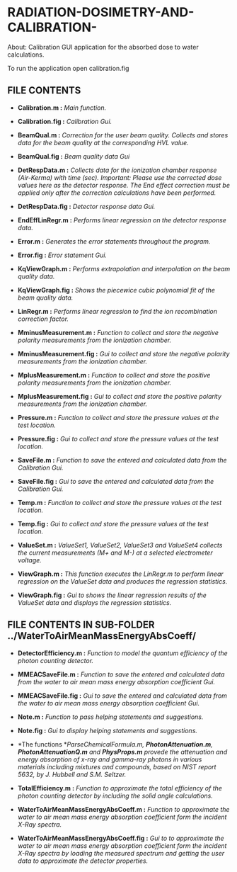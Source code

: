 # RADIATION-DOSIMETRY-AND-CALIBRATION-
About: Calibration GUI application for the absorbed dose to water calculations.

To run the application open calibration.fig

## FILE CONTENTS

* **Calibration.m :** *Main function.*

* **Calibration.fig :** *Calibration Gui.*

* **BeamQual.m :** *Correction for the user beam quality. Collects and stores data for the beam quality at the corresponding HVL value.*

* **BeamQual.fig :** *Beam quality data Gui*

* **DetRespData.m :** *Collects data for the ionization chamber response (Air-Kerma) with time (sec). Important: Please use the corrected dose values here as the detector response. The End effect correction must be applied only after the correction calculations have been performed.*
                  
* **DetRespData.fig :** *Detector response data Gui.*         

* **EndEffLinRegr.m :** *Performs linear regression on the detector response data.*         

* **Error.m :** *Generates the error statements throughout the program.*    

* **Error.fig :** *Error statement Gui.*   

* **KqViewGraph.m :** *Performs extrapolation and interpolation on the beam quality data.*   

* **KqViewGraph.fig :** *Shows the piecewice cubic polynomial fit of the beam quality data.*   

* **LinRegr.m :** *Performs linear regression to find the ion recombination correction factor.*   

* **MminusMeasurement.m :** *Function to collect and store the negative polarity measurements from the ionization chamber.*   

* **MminusMeasurement.fig :** *Gui to collect and store the negative polarity measurements from the ionization chamber.*   

* **MplusMeasurement.m :** *Function to collect and store the positive polarity measurements from the ionization chamber.*   

* **MplusMeasurement.fig :** *Gui to collect and store the positive polarity measurements from the ionization chamber.*   

* **Pressure.m :** *Function to collect and store the pressure values at the test location.*   

* **Pressure.fig :** *Gui to collect and store the pressure values at the test location.*   

* **SaveFile.m :** *Function to save the entered and calculated data from the Calibration Gui.*   

* **SaveFile.fig :** *Gui to save the entered and calculated data from the Calibration Gui.*   

* **Temp.m :** *Function to collect and store the pressure values at the test location.*   

* **Temp.fig :** *Gui to collect and store the pressure values at the test location.*   

* **ValueSet.m :** *ValueSet1, ValueSet2, ValueSet3 and ValueSet4 collects the current measurements (M+ and M-) at a selected electrometer voltage.*   

* **ViewGraph.m :** *This function executes the LinRegr.m to perform linear regression on the ValueSet data and produces the regression statistics.*   

* **ViewGraph.fig :** *Gui to shows the linear regression results of the ValueSet data and displays the regression statistics.*   


## FILE CONTENTS IN SUB-FOLDER ../WaterToAirMeanMassEnergyAbsCoeff/

* **DetectorEfficiency.m :** *Function to model the quantum efficiency of the photon counting detector.*   

* **MMEACSaveFile.m :** *Function to save the entered and calculated data from the water to air mean mass energy absorption coefficient Gui.*   

* **MMEACSaveFile.fig :** *Gui to save the entered and calculated data from the water to air mean mass energy absorption coefficient Gui.*   

* **Note.m :** *Function to pass helping statements and suggestions.*   

* **Note.fig :** *Gui to display helping statements and suggestions.*   

*  *The functions **ParseChemicalFormula.m, **PhotonAttenuation.m**, **PhotonAttenuationQ.m** and **PhysProps.m** provede the attenuation and energy absorption of x-ray and gamma-ray photons in various materials including mixtures and compounds, based on NIST report 5632, by J. Hubbell and S.M. Seltzer.*   

* **TotalEfficiency.m :** *Function to approximate the total efficiency of the photon counting detector by including the solid angle calculations.*   

* **WaterToAirMeanMassEnergyAbsCoeff.m :** *Function to approximate the water to air mean mass energy absorption coefficient form the incident X-Ray spectra.*   

* **WaterToAirMeanMassEnergyAbsCoeff.fig :** *Gui to to approximate the water to air mean mass energy absorption coefficient form the incident X-Ray spectra by loading the measured spectrum and getting the user data to approximate the detector properties.*   
